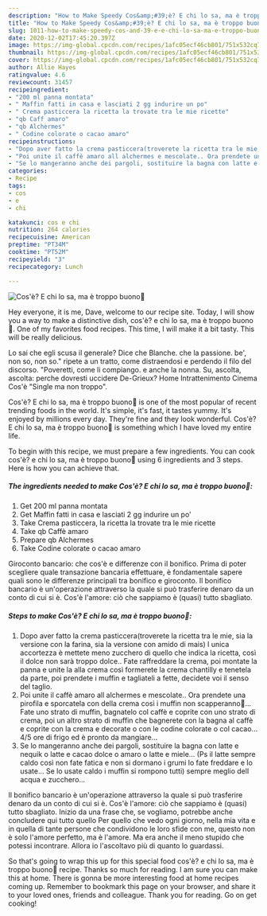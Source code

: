 ```yaml
---
description: "How to Make Speedy Cos&amp;#39;è? E chi lo sa, ma è troppo buono🤣"
title: "How to Make Speedy Cos&amp;#39;è? E chi lo sa, ma è troppo buono🤣"
slug: 1011-how-to-make-speedy-cos-and-39-e-e-chi-lo-sa-ma-e-troppo-buono
date: 2020-12-02T17:45:20.397Z
image: https://img-global.cpcdn.com/recipes/1afc05ecf46cb801/751x532cq70/cose-e-chi-lo-sa-ma-e-troppo-buono🤣-recipe-main-photo.jpg
thumbnail: https://img-global.cpcdn.com/recipes/1afc05ecf46cb801/751x532cq70/cose-e-chi-lo-sa-ma-e-troppo-buono🤣-recipe-main-photo.jpg
cover: https://img-global.cpcdn.com/recipes/1afc05ecf46cb801/751x532cq70/cose-e-chi-lo-sa-ma-e-troppo-buono🤣-recipe-main-photo.jpg
author: Allie Hayes
ratingvalue: 4.6
reviewcount: 31457
recipeingredient:
- "200 ml panna montata"
- " Maffin fatti in casa e lasciati 2 gg indurire un po"
- " Crema pasticcera la ricetta la trovate tra le mie ricette"
- "qb Caff amaro"
- "qb Alchermes"
- " Codine colorate o cacao amaro"
recipeinstructions:
- "Dopo aver fatto la crema pasticcera(troverete la ricetta tra le mie, sia la versione con la farina, sia la versione con amido di mais) l unica accortezza è mettete meno zucchero di quello che indica la ricetta, così il dolce non sarà troppo dolce.. Fate raffreddare la crema, poi montate la panna e unite la alla crema così formerete la crema chantilly e tenetela da parte, poi prendete i muffin e tagliateli a fette, decidete voi il senso del taglio."
- "Poi unite il caffè amaro all alchermes e mescolate.. Ora prendete una pirofila e sporcatela con della crema così i muffin non scapperanno🤣... Fate uno strato di muffin, bagnatelo col caffè e coprite con uno strato di crema, poi un altro strato di muffin che bagnerete con la bagna al caffè e coprite con la crema e decorate o con le codine colorate o col cacao... 4/5 ore di frigo ed è pronto da mangiare..."
- "Se lo mangeranno anche dei pargoli, sostituire la bagna con latte e nequik o latte e cacao dolce o amaro o latte e miele... (Ps il latte sempre caldo così non fate fatica e non si dormano i grumi lo fate freddare e lo usate... Se lo usate caldo i muffin si rompono tutti) sempre meglio dell acqua e zucchero..."
categories:
- Recipe
tags:
- cos
- e
- chi

katakunci: cos e chi 
nutrition: 264 calories
recipecuisine: American
preptime: "PT34M"
cooktime: "PT52M"
recipeyield: "3"
recipecategory: Lunch

---
```



![Cos&#39;è? E chi lo sa, ma è troppo buono🤣](https://img-global.cpcdn.com/recipes/1afc05ecf46cb801/751x532cq70/cose-e-chi-lo-sa-ma-e-troppo-buono🤣-recipe-main-photo.jpg)

Hey everyone, it is me, Dave, welcome to our recipe site. Today, I will show you a way to make a distinctive dish, cos&#39;è? e chi lo sa, ma è troppo buono🤣. One of my favorites food recipes. This time, I will make it a bit tasty. This will be really delicious.

Lo sai che egli scusa il generale? Dice che Blanche. che la passione. be&#39;, non so, non so.&#34; ripete a un tratto, come distraendosi e perdendo il filo del discorso. &#34;Poveretti, come li compiango. e anche la nonna. Su, ascolta, ascolta: perche dovresti uccidere De-Grieux? Home Intrattenimento Cinema Cos&#39;è &#34;Single ma non troppo&#34;.

Cos&#39;è? E chi lo sa, ma è troppo buono🤣 is one of the most popular of recent trending foods in the world. It's simple, it's fast, it tastes yummy. It's enjoyed by millions every day. They're fine and they look wonderful. Cos&#39;è? E chi lo sa, ma è troppo buono🤣 is something which I have loved my entire life.


To begin with this recipe, we must prepare a few ingredients. You can cook cos&#39;è? e chi lo sa, ma è troppo buono🤣 using 6 ingredients and 3 steps. Here is how you can achieve that.

<!--inarticleads1-->

##### The ingredients needed to make Cos&#39;è? E chi lo sa, ma è troppo buono🤣:

1. Get 200 ml panna montata
1. Get  Maffin fatti in casa e lasciati 2 gg indurire un po&#39;
1. Take  Crema pasticcera, la ricetta la trovate tra le mie ricette
1. Take qb Caffè amaro
1. Prepare qb Alchermes
1. Take  Codine colorate o cacao amaro


Giroconto bancario: che cos&#39;è e differenze con il bonifico. Prima di poter scegliere quale transazione bancaria effettuare, è fondamentale sapere quali sono le differenze principali tra bonifico e giroconto. Il bonifico bancario è un&#39;operazione attraverso la quale si può trasferire denaro da un conto di cui si è. Cos&#39;è l&#39;amore: ciò che sappiamo è (quasi) tutto sbagliato. 

<!--inarticleads2-->

##### Steps to make Cos&#39;è? E chi lo sa, ma è troppo buono🤣:

1. Dopo aver fatto la crema pasticcera(troverete la ricetta tra le mie, sia la versione con la farina, sia la versione con amido di mais) l unica accortezza è mettete meno zucchero di quello che indica la ricetta, così il dolce non sarà troppo dolce.. Fate raffreddare la crema, poi montate la panna e unite la alla crema così formerete la crema chantilly e tenetela da parte, poi prendete i muffin e tagliateli a fette, decidete voi il senso del taglio.
1. Poi unite il caffè amaro all alchermes e mescolate.. Ora prendete una pirofila e sporcatela con della crema così i muffin non scapperanno🤣... Fate uno strato di muffin, bagnatelo col caffè e coprite con uno strato di crema, poi un altro strato di muffin che bagnerete con la bagna al caffè e coprite con la crema e decorate o con le codine colorate o col cacao... 4/5 ore di frigo ed è pronto da mangiare...
1. Se lo mangeranno anche dei pargoli, sostituire la bagna con latte e nequik o latte e cacao dolce o amaro o latte e miele... (Ps il latte sempre caldo così non fate fatica e non si dormano i grumi lo fate freddare e lo usate... Se lo usate caldo i muffin si rompono tutti) sempre meglio dell acqua e zucchero...


Il bonifico bancario è un&#39;operazione attraverso la quale si può trasferire denaro da un conto di cui si è. Cos&#39;è l&#39;amore: ciò che sappiamo è (quasi) tutto sbagliato. Inizio da una frase che, se vogliamo, potrebbe anche concludere qui tutto quello Per quello che vedo ogni giorno, nella mia vita e in quella di tante persone che condividono le loro sfide con me, questo non è solo l&#39;amore perfetto, ma è l&#39;amore. Ma era anche il meno stupido che potessi incontrare. Allora io l&#39;ascoltavo più di quanto lo guardassi. 

So that's going to wrap this up for this special food cos&#39;è? e chi lo sa, ma è troppo buono🤣 recipe. Thanks so much for reading. I am sure you can make this at home. There is gonna be more interesting food at home recipes coming up. Remember to bookmark this page on your browser, and share it to your loved ones, friends and colleague. Thank you for reading. Go on get cooking!
